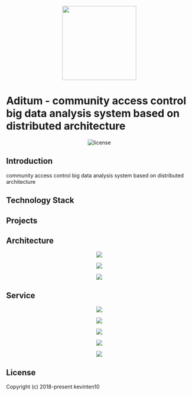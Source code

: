 <p align="center">
  <img src="https://github.com/kevinten10/Air/blob/master/Air.png" style="height:200px"/>
</p>

# Aditum - community access control big data analysis system based on distributed architecture

<p align="center">
  <img src="https://img.shields.io/github/license/mashape/apistatus.svg" alt="license"/>
</p>

## Introduction

community access control big data analysis system based on distributed architecture

## Technology Stack


## Projects


## Architecture

<p align="center">
  <img src="https://github.com/kevinten10/Aditum/blob/master/微服务架构.JPG" />
</p>
<p align="center">
  <img src="https://github.com/kevinten10/Aditum/blob/master/大数据平台架构.JPG" />
</p>
<p align="center">
  <img src="https://github.com/kevinten10/Aditum/blob/master/微服务运行流程.JPG" />
</p>

## Service

<p align="center">
  <img src="https://github.com/kevinten10/Aditum/blob/master/Mocker.PNG" />
</p>
<p align="center">
  <img src="https://github.com/kevinten10/Aditum/blob/master/Collector.PNG" />
</p>
<p align="center">
  <img src="https://github.com/kevinten10/Aditum/blob/master/Logger.PNG" />
</p>
<p align="center">
  <img src="https://github.com/kevinten10/Aditum/blob/master/Statistics.PNG" />
</p>
<p align="center">
  <img src="https://github.com/kevinten10/Aditum/blob/master/Personas.PNG" />
</p>

## License

Copyright (c) 2018-present kevinten10




